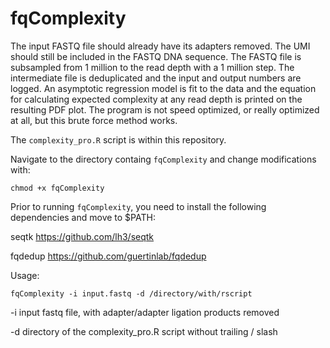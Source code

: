 # fqComplexity

The input FASTQ file should already have its adapters removed. The UMI should still be included in the FASTQ DNA sequence. The FASTQ file is subsampled from 1 million to the read depth with a 1 million step. The intermediate file is deduplicated and the input and output numbers are logged. An asymptotic regression model is fit to the data and the equation for calculating expected complexity at any read depth is printed on the resulting PDF plot. The program is not speed optimized, or really optimized at all, but this brute force method works.

The `complexity_pro.R` script is within this repository.

Navigate to the directory containg `fqComplexity` and change modifications with:

`chmod +x fqComplexity`

Prior to running `fqComplexity`, you need to install the following dependencies and move to $PATH:

seqtk https://github.com/lh3/seqtk 

fqdedup https://github.com/guertinlab/fqdedup

Usage: 

`fqComplexity -i input.fastq -d /directory/with/rscript`

-i input fastq file, with adapter/adapter ligation products removed 

-d directory of the complexity_pro.R script without trailing / slash
